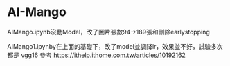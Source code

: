 # AI-Mango
AIMango.ipynb沒動Model，改了圖片張數94->189張和刪除earlystopping

AIMango1.ipynby在上面的基礎下，改了model並調降lr，效果並不好，試驗多次都是
vgg16 參考
https://ithelp.ithome.com.tw/articles/10192162
